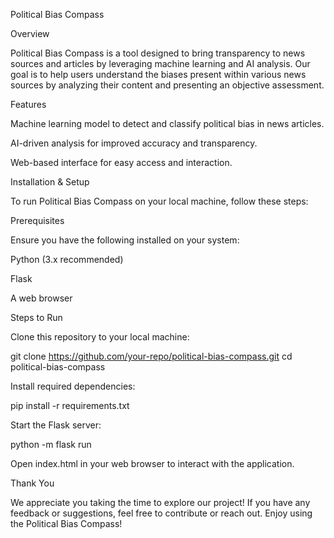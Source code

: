 Political Bias Compass

Overview

Political Bias Compass is a tool designed to bring transparency to news sources and articles by leveraging machine learning and AI analysis. Our goal is to help users understand the biases present within various news sources by analyzing their content and presenting an objective assessment.

Features

Machine learning model to detect and classify political bias in news articles.

AI-driven analysis for improved accuracy and transparency.

Web-based interface for easy access and interaction.

Installation & Setup

To run Political Bias Compass on your local machine, follow these steps:

Prerequisites

Ensure you have the following installed on your system:

Python (3.x recommended)

Flask

A web browser

Steps to Run

Clone this repository to your local machine:

git clone https://github.com/your-repo/political-bias-compass.git
cd political-bias-compass

Install required dependencies:

pip install -r requirements.txt

Start the Flask server:

python -m flask run

Open index.html in your web browser to interact with the application.

Thank You

We appreciate you taking the time to explore our project! If you have any feedback or suggestions, feel free to contribute or reach out. Enjoy using the Political Bias Compass!
